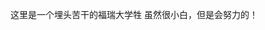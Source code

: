 这里是一个埋头苦干的福瑞大学牲
虽然很小白，但是会努力的！

<!---
Procato/Procato is a ✨ special ✨ repository because its `README.md` (this file) appears on your GitHub profile.
You can click the Preview link to take a look at your changes.
--->
